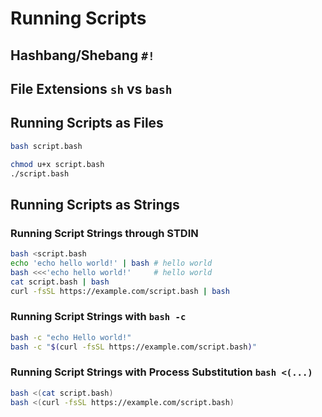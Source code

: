 # Running Scripts

## Hashbang/Shebang `#!`

## File Extensions `sh` vs `bash`

## Running Scripts as Files

```bash
bash script.bash
```

```bash
chmod u+x script.bash
./script.bash
```

## Running Scripts as Strings

### Running Script Strings through STDIN

```bash
bash <script.bash
echo 'echo hello world!' | bash # hello world
bash <<<'echo hello world!'     # hello world
cat script.bash | bash
curl -fsSL https://example.com/script.bash | bash
```

### Running Script Strings with `bash -c`

```bash
bash -c "echo Hello world!"
bash -c "$(curl -fsSL https://example.com/script.bash)"
```

### Running Script Strings with Process Substitution `bash <(...)`

```bash
bash <(cat script.bash)
bash <(curl -fsSL https://example.com/script.bash)
```
